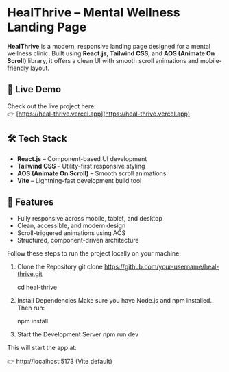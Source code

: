 # HealThrive – Mental Wellness Landing Page

**HealThrive** is a modern, responsive landing page designed for a mental wellness clinic. Built using **React.js**, **Tailwind CSS**, and **AOS (Animate On Scroll)** library, it offers a clean UI with smooth scroll animations and mobile-friendly layout.

## 🚀 Live Demo

Check out the live project here:  
👉 [https://heal-thrive.vercel.app](https://heal-thrive.vercel.app)

## 🛠️ Tech Stack

- **React.js** – Component-based UI development  
- **Tailwind CSS** – Utility-first responsive styling  
- **AOS (Animate On Scroll)** – Smooth scroll animations  
- **Vite** – Lightning-fast development build tool  

## 📱 Features

- Fully responsive across mobile, tablet, and desktop  
- Clean, accessible, and modern design  
- Scroll-triggered animations using AOS  
- Structured, component-driven architecture  

Follow these steps to run the project locally on your machine:

1. Clone the Repository 
    git clone https://github.com/your-username/heal-thrive.git
   
    cd heal-thrive
   
2. Install Dependencies
   Make sure you have Node.js and npm installed. Then run:
   
   npm install
   
3. Start the Development Server
  npm run dev

  This will start the app at:
  
👉 http://localhost:5173 (Vite default)
